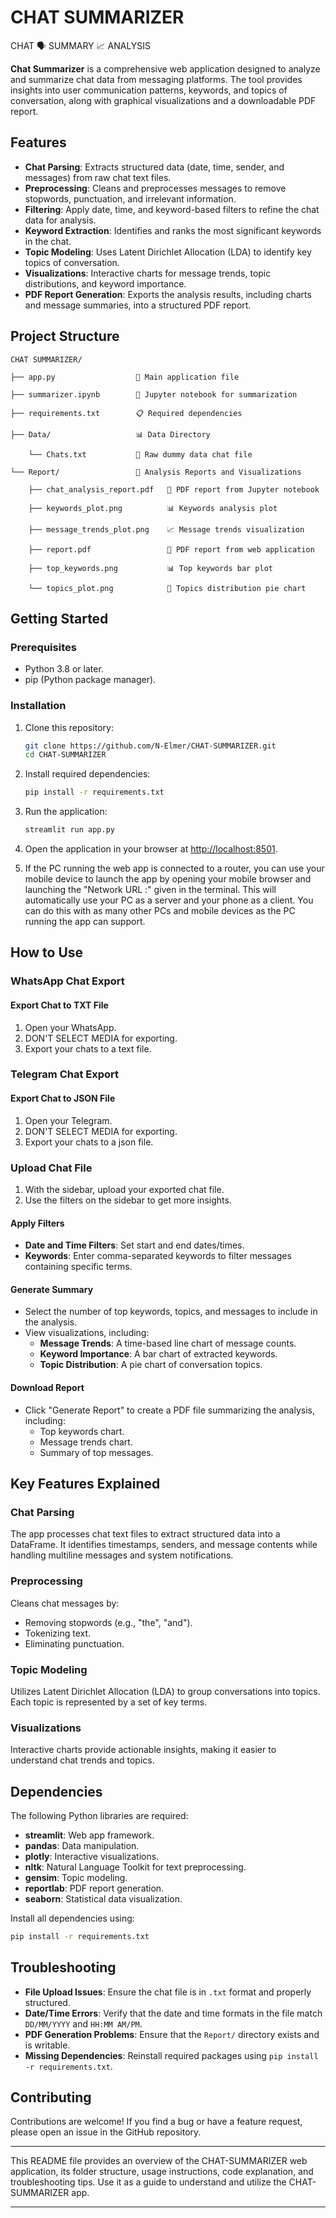 # CHAT SUMMARIZER

CHAT 🗣️ SUMMARY 📈 ANALYSIS

**Chat Summarizer** is a comprehensive web application designed to analyze and summarize chat data from messaging platforms. The tool provides insights into user communication patterns, keywords, and topics of conversation, along with graphical visualizations and a downloadable PDF report.

## Features

- **Chat Parsing**: Extracts structured data (date, time, sender, and messages) from raw chat text files.
- **Preprocessing**: Cleans and preprocesses messages to remove stopwords, punctuation, and irrelevant information.
- **Filtering**: Apply date, time, and keyword-based filters to refine the chat data for analysis.
- **Keyword Extraction**: Identifies and ranks the most significant keywords in the chat.
- **Topic Modeling**: Uses Latent Dirichlet Allocation (LDA) to identify key topics of conversation.
- **Visualizations**: Interactive charts for message trends, topic distributions, and keyword importance.
- **PDF Report Generation**: Exports the analysis results, including charts and message summaries, into a structured PDF report.

## Project Structure

```
CHAT SUMMARIZER/

├── app.py                  🚀 Main application file

├── summarizer.ipynb        📝 Jupyter notebook for summarization

├── requirements.txt        📋 Required dependencies

├── Data/                   📊 Data Directory

    └── Chats.txt           💬 Raw dummy data chat file

└── Report/                 📑 Analysis Reports and Visualizations

    ├── chat_analysis_report.pdf   📄 PDF report from Jupyter notebook

    ├── keywords_plot.png          📊 Keywords analysis plot

    ├── message_trends_plot.png    📈 Message trends visualization

    ├── report.pdf                 📄 PDF report from web application

    ├── top_keywords.png           📊 Top keywords bar plot

    └── topics_plot.png            🧩 Topics distribution pie chart
```

## Getting Started

### Prerequisites
- Python 3.8 or later.
- pip (Python package manager).

### Installation

1. Clone this repository:
   ```bash
   git clone https://github.com/N-Elmer/CHAT-SUMMARIZER.git
   cd CHAT-SUMMARIZER
   ```

2. Install required dependencies:
   ```bash
   pip install -r requirements.txt
   ```

3. Run the application:
   ```bash
   streamlit run app.py
   ```

4. Open the application in your browser at [http://localhost:8501](http://localhost:8501).

5. If the PC running the web app is connected to a router, you can use your mobile device to launch the app by opening your mobile browser and launching the "Network URL :" given in the terminal. This will automatically use your PC as a server and your phone as a client. You can do this with as many other PCs and mobile devices as the PC running the app can support.

## How to Use

### WhatsApp Chat Export

#### Export Chat to TXT File
1. Open your WhatsApp.
2. DON'T SELECT MEDIA for exporting.
3. Export your chats to a text file.

### Telegram Chat Export

#### Export Chat to JSON File
1. Open your Telegram.
2. DON'T SELECT MEDIA for exporting.
3. Export your chats to a json file.

### Upload Chat File
1. With the sidebar, upload your exported chat file.
2. Use the filters on the sidebar to get more insights.

#### Apply Filters
- **Date and Time Filters**: Set start and end dates/times.
- **Keywords**: Enter comma-separated keywords to filter messages containing specific terms.

#### Generate Summary
- Select the number of top keywords, topics, and messages to include in the analysis.
- View visualizations, including:
  - **Message Trends**: A time-based line chart of message counts.
  - **Keyword Importance**: A bar chart of extracted keywords.
  - **Topic Distribution**: A pie chart of conversation topics.

#### Download Report
- Click "Generate Report" to create a PDF file summarizing the analysis, including:
  - Top keywords chart.
  - Message trends chart.
  - Summary of top messages.

## Key Features Explained

### Chat Parsing
The app processes chat text files to extract structured data into a DataFrame. It identifies timestamps, senders, and message contents while handling multiline messages and system notifications.

### Preprocessing
Cleans chat messages by:
- Removing stopwords (e.g., "the", "and").
- Tokenizing text.
- Eliminating punctuation.

### Topic Modeling
Utilizes Latent Dirichlet Allocation (LDA) to group conversations into topics. Each topic is represented by a set of key terms.

### Visualizations
Interactive charts provide actionable insights, making it easier to understand chat trends and topics.

## Dependencies

The following Python libraries are required:
- **streamlit**: Web app framework.
- **pandas**: Data manipulation.
- **plotly**: Interactive visualizations.
- **nltk**: Natural Language Toolkit for text preprocessing.
- **gensim**: Topic modeling.
- **reportlab**: PDF report generation.
- **seaborn**: Statistical data visualization.

Install all dependencies using:
```bash
pip install -r requirements.txt
```

## Troubleshooting

- **File Upload Issues**: Ensure the chat file is in `.txt` format and properly structured.
- **Date/Time Errors**: Verify that the date and time formats in the file match `DD/MM/YYYY` and `HH:MM AM/PM`.
- **PDF Generation Problems**: Ensure that the `Report/` directory exists and is writable.
- **Missing Dependencies**: Reinstall required packages using `pip install -r requirements.txt`.

## Contributing

Contributions are welcome! If you find a bug or have a feature request, please open an issue in the GitHub repository.

---

This README file provides an overview of the CHAT-SUMMARIZER web application, its folder structure, usage instructions, code explanation, and troubleshooting tips. Use it as a guide to understand and utilize the CHAT-SUMMARIZER app.

---
